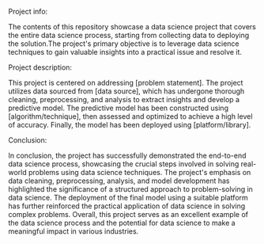 

Project info:

The contents of this repository showcase a data science project that covers the entire data science process, starting from collecting data to deploying the solution.The project's primary objective is to leverage data science techniques to gain valuable insights into a practical issue and resolve it.


Project description:

This project is centered on addressing [problem statement]. The project utilizes data sourced from [data source], which has undergone thorough cleaning, preprocessing, and analysis to extract insights and develop a predictive model. The predictive model has been constructed using [algorithm/technique], then assessed and optimized to achieve a high level of accuracy. Finally, the model has been deployed using [platform/library].


Conclusion:

In conclusion, the project has successfully demonstrated the end-to-end data science process, showcasing the crucial steps involved in solving real-world problems using data science techniques. The project's emphasis on data cleaning, preprocessing, analysis, and model development has highlighted the significance of a structured approach to problem-solving in data science. The deployment of the final model using a suitable platform has further reinforced the practical application of data science in solving complex problems. Overall, this project serves as an excellent example of the data science process and the potential for data science to make a meaningful impact in various industries.
